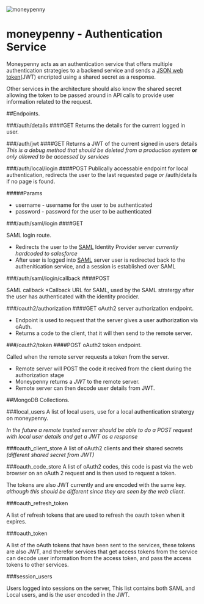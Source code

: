 ![moneypenny](https://upload.wikimedia.org/wikipedia/en/9/9b/Miss_Moneypenny_by_Lois_Maxwell.jpg)
# moneypenny - Authentication Service

Moneypenny acts as an authentication service that offers multiple authentication strategies to a backend service and sends a [JSON web token](http://jwt.io/)(JWT) encripted using a shared secret as a response.

Other services in the architecture should also know the shared secret allowing the token to be passed around in API calls to provide user information related to the request.

##Endpoints.

###/auth/details
####GET
Returns the details for the current logged in user.
	
###/auth/jwt
####GET
Returns a JWT of the current signed in users details
_This is a debug method that should be deleted from a production system_ __or__ _only allowed to be accessed by services_

###/auth/local/login
####POST 
Publically accessable endpoint for local authentication, redirects the user to the last requested page _or_ /auth/details if no page is found.

#####Params
* username - username for the user to be authenticated
* password - password for the user to be authenticated  

###/auth/saml/login
####GET

SAML login route.
* Redirects the user to the [SAML](https://en.wikipedia.org/wiki/SAML_2.0) Identity Provider server _currently hardcoded to salesforce_
* After user is logged into [SAML](https://en.wikipedia.org/wiki/SAML_2.0) server user is redirected back to the authenitication service, and a session is established over SAML

###/auth/saml/login/callback
####POST 

SAML callback 
*Callback URL for SAML, used by the SAML stratergy after the user has authenticated with the identity procider.

###/oauth2/authorization
####GET
oAuth2 server authorization endpoint.

* Endpoint is used to request that the server gives a user authorization via oAuth.
* Returns a code to the client, that it will then send to the remote server.

###/oauth2/token
####POST
oAuth2 token endpoint.

Called when the remote server requests a token from the server.
* Remote server will POST the code it recived from the client during the authorization stage
* Moneypenny returns a _JWT_ to the remote server.
* Remote server can then decode user details from JWT.

##MongoDB Collections.

###local_users
A list of local users, use for a local authentication stratergy on moneypenny.

_In the future a remote trusted server should be able to do a POST request with local user details and get a JWT as a response_ 

###oauth_client_store
A list of oAuth2 clients and their shared secrets _(different shared secret from JWT)_ 

###oauth_code_store
A list of oAuth2 codes, this code is past via the web browser on an oAuth 2 request and is then used to request a token.

The tokens are also JWT currently and are encoded with the same key. _although this should be different since they are seen by the web client_. 

###oauth_refresh_token

A list of refresh tokens that are used to refresh the oauth token when it expires.

###oauth_token

A list of the oAuth tokens that have been sent to the services, these tokens are also JWT, and therefor services that get access tokens from the service can decode user information from the access token, and pass the access tokens to other services.

###session_users

Users logged into sessions on the server, This list contains both SAML and Local users, and is the user encoded in the JWT.